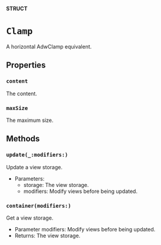 **STRUCT**

# `Clamp`

A horizontal AdwClamp equivalent.

## Properties
### `content`

The content.

### `maxSize`

The maximum size.

## Methods
### `update(_:modifiers:)`

Update a view storage.
- Parameters:
    - storage: The view storage.
    - modifiers: Modify views before being updated.

### `container(modifiers:)`

Get a view storage.
- Parameter modifiers: Modify views before being updated.
- Returns: The view storage.
